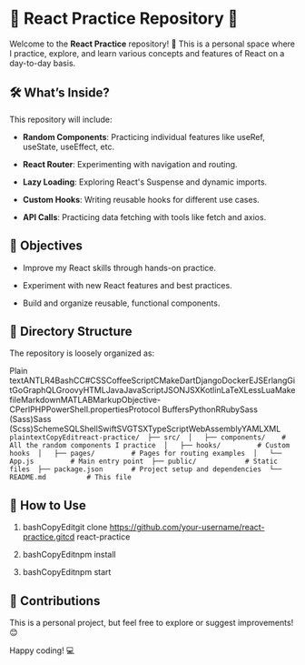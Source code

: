 🌟 React Practice Repository 🌟
===============================

Welcome to the **React Practice** repository! 🎉 This is a personal space where I practice, explore, and learn various concepts and features of React on a day-to-day basis.

🛠️ What’s Inside?
------------------

This repository will include:

*   **Random Components**: Practicing individual features like useRef, useState, useEffect, etc.
    
*   **React Router**: Experimenting with navigation and routing.
    
*   **Lazy Loading**: Exploring React's Suspense and dynamic imports.
    
*   **Custom Hooks**: Writing reusable hooks for different use cases.
    
*   **API Calls**: Practicing data fetching with tools like fetch and axios.
    

🎯 Objectives
-------------

*   Improve my React skills through hands-on practice.
    
*   Experiment with new React features and best practices.
    
*   Build and organize reusable, functional components.
    

📂 Directory Structure
----------------------

The repository is loosely organized as:

Plain textANTLR4BashCC#CSSCoffeeScriptCMakeDartDjangoDockerEJSErlangGitGoGraphQLGroovyHTMLJavaJavaScriptJSONJSXKotlinLaTeXLessLuaMakefileMarkdownMATLABMarkupObjective-CPerlPHPPowerShell.propertiesProtocol BuffersPythonRRubySass (Sass)Sass (Scss)SchemeSQLShellSwiftSVGTSXTypeScriptWebAssemblyYAMLXML`   plaintextCopyEditreact-practice/  ├── src/  │   ├── components/    # All the random components I practice  │   ├── hooks/         # Custom hooks  │   ├── pages/         # Pages for routing examples  │   └── App.js         # Main entry point  ├── public/            # Static files  ├── package.json       # Project setup and dependencies  └── README.md          # This file   `

🚀 How to Use
-------------

1.  bashCopyEditgit clone https://github.com/your-username/react-practice.gitcd react-practice
    
2.  bashCopyEditnpm install
    
3.  bashCopyEditnpm start
    

🤝 Contributions
----------------

This is a personal project, but feel free to explore or suggest improvements! 😊

Happy coding! 💻
